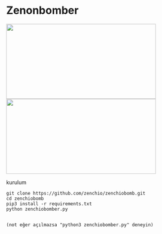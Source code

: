 # Zenonbomber
<img src=https://user-images.githubusercontent.com/51286195/212484738-6abd87d1-d819-429f-845f-9afa83ff1cdb.PNG height="200px" width="400px"/>
<img src=https://user-images.githubusercontent.com/51286195/209442235-7069b8e7-b3f3-4b70-82cb-a86014836be0.png height="200px" width="400px"/>
</h3>

kurulum 

</h3>


```console
git clone https://github.com/zenchio/zenchiobomb.git
cd zenchiobomb
pip3 install -r requirements.txt
python zenchiobomber.py 


(not eğer açılmazsa "python3 zenchiobomber.py" deneyin)
```

